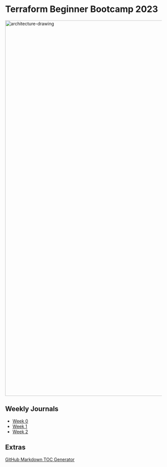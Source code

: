 # Terraform Beginner Bootcamp 2023
<img width="1203" alt="architecture-drawing" src="https://github.com/haskhr/terraform-beginner-bootcamp-2023/assets/53363961/7b204c96-8955-4ff2-a889-35b350cdf73d">

## Weekly Journals
- [Week 0](/journal/week0.md)
- [Week 1](/journal/week1.md)
- [Week 2](/journal/week2.md)
## Extras
[GitHub Markdown TOC Generator](https://ecotrust-canada.github.io/markdown-toc/)


